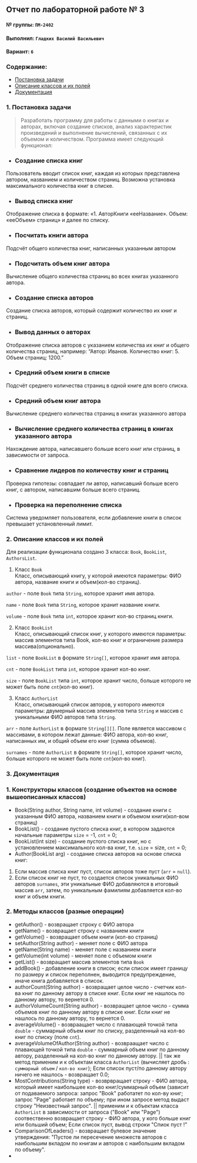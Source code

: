 
## Отчет по лабораторной работе № 3

#### № группы: `ПМ-2402`

#### Выполнил: `Гладких Василий Васильевич`

#### Вариант: `6`

### Cодержание:

- [Постановка задачи](#1-постановка-задачи)
- [Описание классов и их полей](#2-описание-классов-и-их-полей)
- [Документация](#3-документация)

### 1. Постановка задачи

>Разработать программу для работы с данными о книгах и авторах, включая создание
списков, анализ характеристик произведений и выполнение вычислений, связанных с
их объемом и количеством. Программа имеет следующий функционал:
>
- ### Создание списка книг   
Пользователь вводит список книг, каждая из которых представлена автором, названием и количеством страниц. Возможна установка максимального количества
книг в списке.
- ### Вывод списка книг   
Отображение списка в формате: «1. АвторКниги «ееНазвание». Объем: «ееОбъем» страниц» и далее по списку.
- ### Посчитать книги автора     
Подсчёт общего количества книг, написанных указанным автором
- ### Подсчитать объем книг автора    
Вычисление общего количества страниц во всех книгах указанного автора.
- ### Создание списка авторов      
Создание списка авторов, который содержит количество их книг и страниц.
- ### Вывод данных о авторах   
Отображение списка авторов с указанием количества их книг и общего количества
страниц, например: “Автор: Иванов. Количество книг: 5. Объем страниц: 1200.”
- ### Средний объем книги в списке   
Подсчёт среднего количества страниц в одной книге для всего списка.
- ### Средний объем книг автора  
Вычисление среднего количества страниц в книгах указанного автора
- ### Вычисление среднего количества страниц в книгах указанного автора   
Нахождение автора, написавшего больше всего книг или страниц, в зависимости
от запроса.
- ### Сравнение лидеров по количеству книг и страниц   
Проверка гипотезы: совпадает ли автор, написавший больше всего книг, с автором,
написавшим больше всего страниц.
- ### Проверка на переполнение списка   
Система уведомляет пользователя, если добавление книги в список превышает
установленный лимит.

### 2. Описание классов и их полей

Для реализации функционала создано 3 класса: `Book`, `BookList`, `AuthorsList`.

1. Класс `Book`  
Класс, описывающий книгу, у которой имеются параметры: ФИО автора, название книги и объем(кол-во страниц).
   
`author` - поле `Book` типа `String`, которое хранит имя автора.

`name` - поле `Book` типа `String`, которое хранит название книги.

`volume` - поле `Book` типа `int`, которое хранит кол-во страниц книги.

2. Класс `BookList`  
Класс, описывающий список книг, у которого имеются параметры: массив элементов типа Book, кол-во книг и ограничение размера массива(опционально).

`list` - поле `BookList` в формате `String[]`, которое хранит имя автора.

`cnt` - поле `BookList` типа `int`, которое хранит кол-во книг.

`size` - поле `BookList` типа `int`, которое хранит число, больше которого не может быть поле `cnt`(кол-во книг).   

3. Класс `AuthorList`  
Класс, описывающий список авторов, у которого имеются параметры: двумерный массив элементов типа `String` и массив с уникальными ФИО авторов типа `String`.

`arr` - поле `AuthorList` в формате `String[][]`. Поле является массивом с массивами, в котором лежат данные: ФИО автора, кол-во книг, написанных им, и общий объем его книг (сумма объемов).   

`surnames` - поле `AuthorList` в формате `String[]`, которое хранит число, больше которого не может быть поле `cnt`(кол-во книг).

### 3. Документация 

### 1. Конструкторы классов (создание объектов на основе вышеописанных классов) ###  
- Book(String author, String name, int volume) - создание книги с указанным ФИО автора, названием книги и объемом книги(кол-вом страниц)
- BookList() - создание пустого списка книг, в  котором задаются начальные параметры `size` = -1, `cnt` = 0;
- BookList(int size) - создание пустого списка книг, но с установлением максимального кол-ва книг, т.е. `size` = size, `cnt` = 0;
- Author(BookList arg) - создание списка авторов на основе списка книг:   
1) Если массив списка книг пуст, список авторов тоже пуст (`arr` = `null`).
2) Если список книг не пуст, то создается список уникальных ФИО авторов `surnames`, эти уникальные ФИО добавляются в итоговый массив `arr`, затем, по уникальным фамилиям добавляется
кол-во книг и объем книги.
### 2. Методы классов (разные операции) ###  
- getAuthor() - возвращает строку с ФИО автора
- getName() - возвращает строку с названием книги
- getVolume() - возвращает объем книги (кол-во страниц)
- setAuthor(String author) - меняет поле с ФИО автора
- getName(String name) -  меняет поле с названием книги
- getVolume(int volume) -  меняет поле с объемом книги
- getList() - возвращает массив элементов типа `Book`
- addBook() - добавление книги в список; если список имеет границу по размеру и список переполнен, выводится предупреждение, иначе книга добавляется в список.
- authorCount(String author) - возвращает целое число - счетчик кол-ва книг по данному автору в списке книг. Если книг не нашлось по данному автору, то вернется 0.
- authorVolumeCount(String author) - возвращает целое число - сумма объемов книг по данному автору в списке книг. Если книг не нашлось по данному автору, то вернется 0.
- averageVolume() - возвраащает число с плавающей точкой типа `double` - суммарный объем книг по списку, разделенный на кол-во книг по списку (поле `cnt`).
- averageVolumeOfAuthor(String author) -  возвраащает число с плавающей точкой типа `double` - суммарный объем книг по данному автору, разделенный на кол-во книг по данному автору. || так же метод применим и к объектам класса `AuthorList` (вычисляет дробь : `суммарный объем` / `кол-во книг`); Если список пуст/по данному автору ничего не нашлось - возвращает 0.0;
- MostContributions(String type) - возврвращает строку - ФИО автора, который имеет наибольшее кол-во книг/суммарный объем (зависит от подаваемого запроса: запрос "Book" работатет по кол-ву книг; запрос "Page" работает по объему; при ином запросе метод выдаст строку "Неизвестный запрос". || применим и к объектам класса `AuthorList` в зависимости от запроса ("Book" или "Page") соотвественно возвращает строку - ФИО автора, у кого больше книг или больший объем; Если список пуст, вывод строки "Спиок пуст !"
- ComparisonOfLeaders() - возвращает булевое значение утверждения: "Пустое ли пересечение множеств авторов с наибольшим вкладом по книгам и авторов с наибольшим вкладом по объему".
- 



